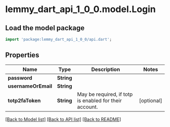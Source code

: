 # lemmy_dart_api_1_0_0.model.Login

## Load the model package
```dart
import 'package:lemmy_dart_api_1_0_0/api.dart';
```

## Properties
Name | Type | Description | Notes
------------ | ------------- | ------------- | -------------
**password** | **String** |  | 
**usernameOrEmail** | **String** |  | 
**totp2faToken** | **String** | May be required, if totp is enabled for their account. | [optional] 

[[Back to Model list]](../README.md#documentation-for-models) [[Back to API list]](../README.md#documentation-for-api-endpoints) [[Back to README]](../README.md)



